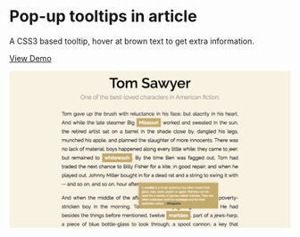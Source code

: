 # Pop-up tooltips in article

A CSS3 based tooltip, hover at brown text to get extra information.  

[View Demo](https://pamcy.github.io/50Websites/12-tooltip-article)

![tooltips in article](./demo-tooltip-article.png)